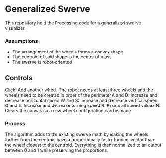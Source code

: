# Generalized Swerve 

This repository hold the Processing code for a generalized swerve visualizer.

### Assumptions
* The arrangement of the wheels forms a convex shape
* The centroid of said shape is the center of mass
* The swerve is robot-oriented 

## Controls
Click: Add another wheel. The robot needs at least three wheels and the wheels need to be created in order of the perimeter
A and D: Increase and decrease horizontal speed
W and S: Increase and decrease vertical speed
Q and E: Increase and decrease turning speed
R: Resets all speed values
N: Clears the canvas so a new wheel configuration can be made

### Process

The algorithm adds to the existing swerve math by making the wheels farther from the centroid have a proportionally faster turning-vector than the wheel closest to the centroid. Everything is then normalized to an output between 0 and 1 while preserving the proportions.

